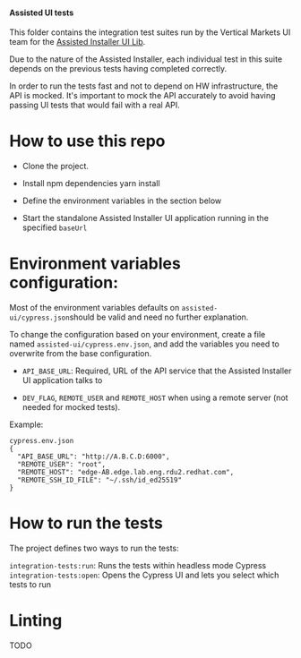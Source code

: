 #### Assisted UI tests

This folder contains the integration test suites run by the Vertical Markets UI team for the [Assisted Installer UI Lib](https://github.com/openshift-assisted/assisted-ui-lib).

Due to the nature of the Assisted Installer, each individual test in this suite depends on the previous tests having completed correctly.

In order to run the tests fast and not to depend on HW infrastructure, the API is mocked.
It's important to mock the API accurately to avoid having passing UI tests that would fail with a real API.
# How to use this repo
- Clone the project.

- Install npm dependencies
  yarn install

- Define the environment variables in the section below

- Start the standalone Assisted Installer UI application running in the specified `baseUrl`


# Environment variables configuration:

Most of the environment variables defaults on `assisted-ui/cypress.json`should be valid and need no further explanation.

To change the configuration based on your environment, create a file named `assisted-ui/cypress.env.json`, and add the variables you need to overwrite from the base configuration.

- `API_BASE_URL`: Required, URL of the API service that the Assisted Installer UI application talks to

- `DEV_FLAG`, `REMOTE_USER` and `REMOTE_HOST` when using a remote server (not needed for mocked tests).

Example:

```
cypress.env.json
{
  "API_BASE_URL": "http://A.B.C.D:6000",
  "REMOTE_USER": "root",
  "REMOTE_HOST": "edge-AB.edge.lab.eng.rdu2.redhat.com",
  "REMOTE_SSH_ID_FILE": "~/.ssh/id_ed25519"
}
```

# How to run the tests

The project defines two ways to run the tests:

`integration-tests:run`: Runs the tests within headless mode Cypress
`integration-tests:open`: Opens the Cypress UI and lets you select which tests to run


# Linting
TODO
